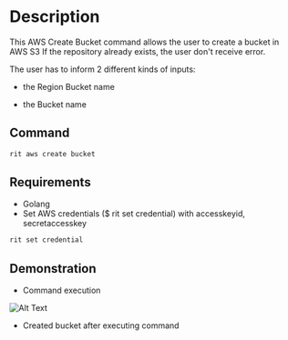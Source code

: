 <!-- markdownlint-disable-file MD013 -->
<!-- markdownlint-disable-file MD033 -->

# Description

This AWS Create Bucket command allows the user to create a bucket in AWS S3
If the repository already exists, the user don't receive error.

The user has to inform 2 different kinds of inputs:

- the Region Bucket name

- the Bucket name

## Command

```bash
rit aws create bucket
```

## Requirements

- Golang
- Set AWS credentials (\$ rit set credential) with accesskeyid, secretaccesskey

```bash
rit set credential
```

## Demonstration

- Command execution

![Alt Text](https://media.giphy.com/media/5OI7ywkzgCkbS14LB5/source.gif)

- Created bucket after executing command
